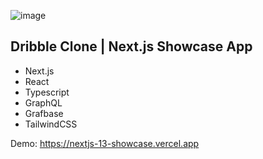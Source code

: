 ![image](https://github.com/kmorales13/nextjs-13-showcase/assets/32549527/3bda7340-9304-4d5f-bcb9-21f43567db83)

## Dribble Clone | Next.js Showcase App
- Next.js
- React
- Typescript
- GraphQL
- Grafbase
- TailwindCSS

Demo: https://nextjs-13-showcase.vercel.app
